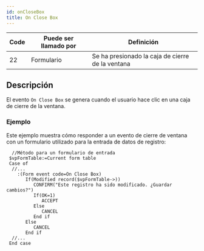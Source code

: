 ```yaml
---
id: onCloseBox
title: On Close Box
---
```


| Code | Puede ser llamado por | Definición                                       |
| ---- | --------------------- | ------------------------------------------------ |
| 22   | Formulario            | Se ha presionado la caja de cierre de la ventana |

## Descripción

El evento `On Close Box` se genera cuando el usuario hace clic en una caja de cierre de la ventana.

### Ejemplo

Este ejemplo muestra cómo responder a un evento de cierre de ventana con un formulario utilizado para la entrada de datos de registro:

```4d
  //Método para un formulario de entrada
 $vpFormTable:=Current form table
 Case of
  //...
    :(Form event code=On Close Box)
       If(Modified record($vpFormTable->))
          CONFIRM("Este registro ha sido modificado. ¿Guardar cambios?")
          If(OK=1)
             ACCEPT
          Else
             CANCEL
          End if
       Else
          CANCEL
       End if
  //...
 End case
```